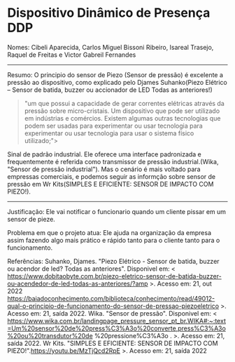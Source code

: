 # Dispositivo Dinâmico de Presença DDP

Nomes: Cibeli Aparecida, Carlos Miguel Bissoni Ribeiro, Isareal Trasejo, Raquel de Freitas e Victor Gabreil Fernandes

---



Resumo: O principio do sensor de Piezo (Sensor de pressão) é excelente a pressão ao dispositivo, como explicado pelo Djames Suhanko(Piezo Elétrico – Sensor de batida, buzzer ou accionador de LED Todas as anteriores!)
>"um que possui a capacidade de gerar correntes elétricas através da pressão sobre micro-cristais. Um dispositivo que pode ser utilizado em indústrias e comércios. Existem algumas outras tecnologias que podem ser usadas para experimentar ou usar tecnologia para experimentar ou usar tecnologia para usar o sistema físico utilizado;">

 Sinal de padrão industrial. Ele oferece uma interface padronizada e frequentemente é referida como transmissor de pressão industrial.(Wika, "Sensor de pressão industrial"). Mas o cenário é mais voltado para empressas comerciais, e podemos seguir as informção sobre sensor de pressão em Wr Kits(SIMPLES E EFICIENTE: SENSOR DE IMPACTO COM PIEZO!).
 
 ---
 
 Justificação: Ele vai notificar o funcionario quando um cliente pissar em um sensor de pieze.

Problema em que o projeto atua: Ele ajuda na organização da empresa assim fazendo algo mais prático e rápido tanto para o cliente tanto para o funcionamento.

Referências: Suhanko, Djames. "Piezo Elétrico - Sensor de batida, buzzer ou acendor de led? Todas as anteriores". Disponivel em: < https://www.dobitaobyte.com.br/piezo-eletrico-sensor-de-batida-buzzer-ou-acendedor-de-led-todas-as-anteriores/?amp >. Acesso em: 21, out 2022 https://baiadoconhecimento.com/biblioteca/conhecimento/read/49012-qual-o-principio-de-funcionamento-do-sensor-de-pressao-piezoeletrico >. Acesso em: 21, saída 2022. Wika. "Sensor de pressão". Disponivel em: < https://www.wika.com.br/landingpage_pressure_sensor_pt_br.WIKA#:~:text=Um%20sensor%20de%20press%C3%A3o%20converte,press%C3%A3o%20ou%20transdutor%20de %20pressione%C3%A3o . >. Acesso em: 21, saída 2022. Wr Kits. "SIMPLES E EFICIENTE: SENSOR DE IMPACTO COM PIEZO!".https://youtu.be/MzTjQcd2RpE >. Acesso em: 21, saída 2022

